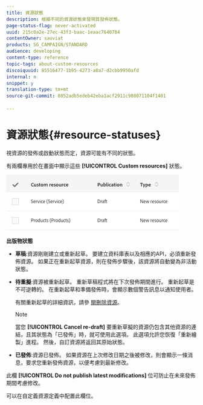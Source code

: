 ```yaml
---
title: 資源狀態
description: 根據不同的資源狀態來發現其發佈狀態。
page-status-flag: never-activated
uuid: 215c0a2e-27ec-43f3-baac-1eaac7640784
contentOwner: sauviat
products: SG_CAMPAIGN/STANDARD
audience: developing
content-type: reference
topic-tags: about-custom-resources
discoiquuid: 85516477-1b95-4273-a0a7-d2cbb9950afd
internal: n
snippet: y
translation-type: tm+mt
source-git-commit: 8852adb5edeb42eba1acf2911c988071104f1401

---
```



# 資源狀態{#resource-statuses}

視資源的發佈或啟動狀態而定，資源可能有不同的狀態。

有兩欄專用於在畫面中顯示這些 **[!UICONTROL Custom resources]** 狀態。

![](assets/schema_colonne_1.png)

**出版物狀態**

* **草稿**:資源剛剛建立或重新起草。 要建立資料庫表以及相應的API，必須重新發佈資源。 如果正在重新起草資源，則在發佈步驟後，該資源將自動變為非活動狀態。
* **待重擬**:資源被重新起草。 重新草稿程式將在下次發佈期間進行。 重新起草是不可逆轉的。 在重新起草和準備發佈時，會顯示數個警告訊息以通知使用者。

   有關重新起草的詳細資訊，請參 [閱刪除資源](../../developing/using/deleting-a-resource.md)。

   >[!NOTE]
   >
   >當您 **[!UICONTROL Cancel re-draft]** 要重新草擬的資源仍包含其他資源的連結，且其狀態為「已發佈」時，就可使用此選項。 此選項允許您恢復「重新繪製」進程。 然後，自訂資源將返回其原始狀態。

* **已發佈**:資源已發佈。 如果資源在上次修改日期之後被修改，則會顯示一條消息，要求您重新發佈資源，以便考慮到最新修改。

此欄 **[!UICONTROL Do not publish latest modifications]** 位可防止在未來發佈期間考慮修改。

可以在自定義資源定義中配置此欄位。
